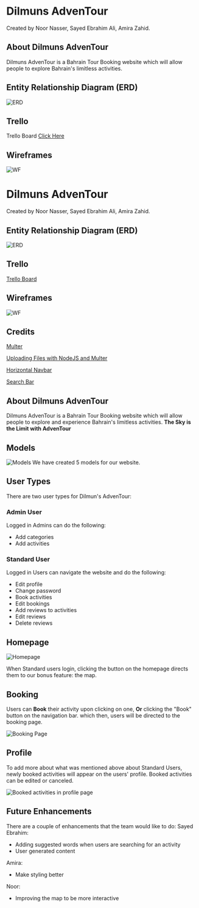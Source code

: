 # Dilmuns AdvenTour 
Created by Noor Nasser, Sayed Ebrahim Ali, Amira Zahid.

## About Dilmuns AdvenTour
Dilmuns AdvenTour is a Bahrain Tour Booking website which will allow people to explore Bahrain's limitless activities.

## Entity Relationship Diagram (ERD)
![ERD](https://media.git.generalassemb.ly/user/50365/files/b85dd1bb-ae3b-4c83-bae9-c584960f1597)


## Trello

Trello Board [Click Here](https://trello.com/b/lqVAmdB4/dilmuns-adventour)

## Wireframes
![WF](https://media.git.generalassemb.ly/user/50365/files/e7d6f931-093e-46b6-a39f-e69e4547323c)
# Dilmuns AdvenTour 
Created by Noor Nasser, Sayed Ebrahim Ali, Amira Zahid.


## Entity Relationship Diagram (ERD)
![ERD](https://media.git.generalassemb.ly/user/50365/files/b85dd1bb-ae3b-4c83-bae9-c584960f1597)

<!-- *wait for Noors Updates* -->


## Trello

[Trello Board](https://trello.com/b/lqVAmdB4/dilmuns-adventour)

## Wireframes
![WF](https://media.git.generalassemb.ly/user/50365/files/e7d6f931-093e-46b6-a39f-e69e4547323c)

## Credits
[Multer](https://www.npmjs.com/package/multer?activeTab=readme)

[Uploading Files with NodeJS and Multer](https://www.youtube.com/watch?v=WqJ0P8JnftI&t=616s)

[Horizontal Navbar](https://www.w3schools.com/css/css_navbar_horizontal.asp)

[Search Bar](https://stackoverflow.com/questions/70300248/search-bar-with-express-and-mongo)


## About Dilmuns AdvenTour
Dilmuns AdvenTour is a Bahrain Tour Booking website which will allow people to explore and experience Bahrain's limitless activities. **The Sky is the Limit with AdvenTour**

## Models
![Models](https://i.imgur.com/9l6HsQ3.png)
We have created 5 models for our website.

## User Types

There are two user types for Dilmun's AdvenTour:
### Admin User
Logged in Admins can do the following:

* Add categories
* Add activities

### Standard User

Logged in Users can navigate the website and do the following:
* Edit profile
* Change password
* Book activities
* Edit bookings
* Add reviews to activities 
* Edit reviews
* Delete reviews


## Homepage
![Homepage](https://i.imgur.com/5awTT2Y.png)

When Standard users login, clicking the button on the homepage directs them to our bonus feature: the map.

<!-- Map Screenshot -->

## Booking
Users can **Book** their activity upon clicking on one, **Or** clicking the "Book" button on the navigation bar. which then, users will be directed to the booking page.

![Booking Page](https://i.imgur.com/Q5HZgNx.png)


## Profile

To add more about what was mentioned above about Standard Users, newly booked activities will appear on the users' profile. Booked activities can be edited or canceled.

![Booked activities in profile page]()

<!-- insert profile page with booked activities screenshot above -->

## Future Enhancements

There are a couple of enhancements that the team would like to do:
Sayed Ebrahim: 
* Adding suggested words when users are searching for an activity
* User generated content

Amira:
* Make styling better

Noor:
* Improving the map to be more interactive